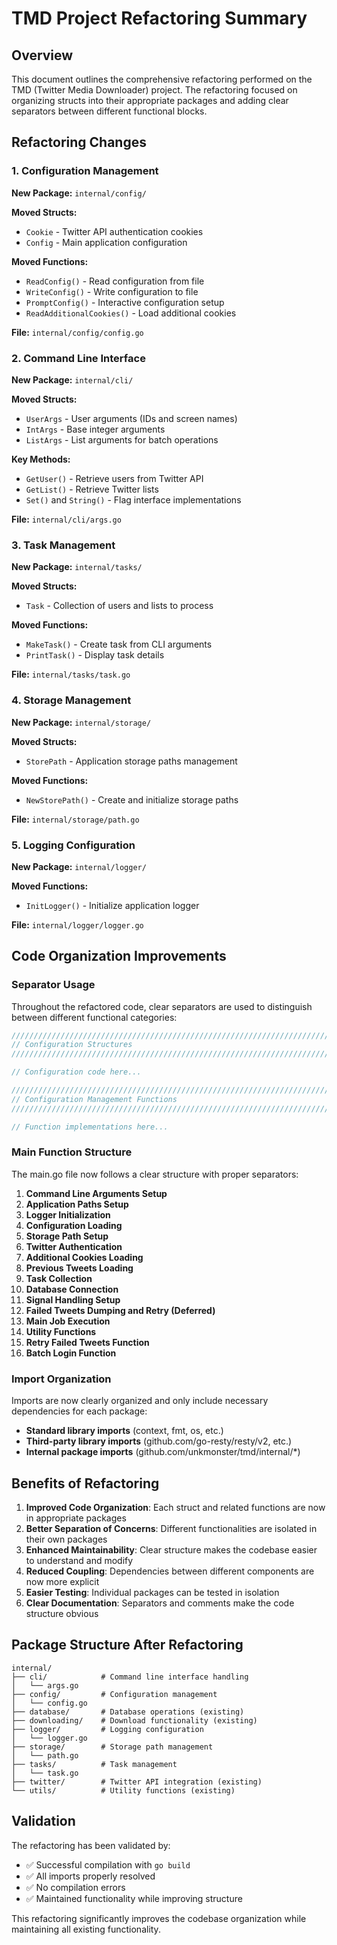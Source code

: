 # TMD Project Refactoring Summary

## Overview
This document outlines the comprehensive refactoring performed on the TMD (Twitter Media Downloader) project. The refactoring focused on organizing structs into their appropriate packages and adding clear separators between different functional blocks.

## Refactoring Changes

### 1. Configuration Management
**New Package:** `internal/config/`

**Moved Structs:**
- `Cookie` - Twitter API authentication cookies
- `Config` - Main application configuration

**Moved Functions:**
- `ReadConfig()` - Read configuration from file
- `WriteConfig()` - Write configuration to file 
- `PromptConfig()` - Interactive configuration setup
- `ReadAdditionalCookies()` - Load additional cookies

**File:** `internal/config/config.go`

### 2. Command Line Interface
**New Package:** `internal/cli/`

**Moved Structs:**
- `UserArgs` - User arguments (IDs and screen names)
- `IntArgs` - Base integer arguments
- `ListArgs` - List arguments for batch operations

**Key Methods:**
- `GetUser()` - Retrieve users from Twitter API
- `GetList()` - Retrieve Twitter lists
- `Set()` and `String()` - Flag interface implementations

**File:** `internal/cli/args.go`

### 3. Task Management
**New Package:** `internal/tasks/`

**Moved Structs:**
- `Task` - Collection of users and lists to process

**Moved Functions:**
- `MakeTask()` - Create task from CLI arguments
- `PrintTask()` - Display task details

**File:** `internal/tasks/task.go`

### 4. Storage Management
**New Package:** `internal/storage/`

**Moved Structs:**
- `StorePath` - Application storage paths management

**Moved Functions:**
- `NewStorePath()` - Create and initialize storage paths

**File:** `internal/storage/path.go`

### 5. Logging Configuration
**New Package:** `internal/logger/`

**Moved Functions:**
- `InitLogger()` - Initialize application logger

**File:** `internal/logger/logger.go`

## Code Organization Improvements

### Separator Usage
Throughout the refactored code, clear separators are used to distinguish between different functional categories:

```go
////////////////////////////////////////////////////////////////////////////////
// Configuration Structures
////////////////////////////////////////////////////////////////////////////////

// Configuration code here...

////////////////////////////////////////////////////////////////////////////////
// Configuration Management Functions
////////////////////////////////////////////////////////////////////////////////

// Function implementations here...
```

### Main Function Structure
The main.go file now follows a clear structure with proper separators:

1. **Command Line Arguments Setup**
2. **Application Paths Setup**
3. **Logger Initialization**
4. **Configuration Loading**
5. **Storage Path Setup**
6. **Twitter Authentication**
7. **Additional Cookies Loading**
8. **Previous Tweets Loading**
9. **Task Collection**
10. **Database Connection**
11. **Signal Handling Setup**
12. **Failed Tweets Dumping and Retry (Deferred)**
13. **Main Job Execution**
14. **Utility Functions**
15. **Retry Failed Tweets Function**
16. **Batch Login Function**

### Import Organization
Imports are now clearly organized and only include necessary dependencies for each package:

- **Standard library imports** (context, fmt, os, etc.)
- **Third-party library imports** (github.com/go-resty/resty/v2, etc.)
- **Internal package imports** (github.com/unkmonster/tmd/internal/*)

## Benefits of Refactoring

1. **Improved Code Organization**: Each struct and related functions are now in appropriate packages
2. **Better Separation of Concerns**: Different functionalities are isolated in their own packages
3. **Enhanced Maintainability**: Clear structure makes the codebase easier to understand and modify
4. **Reduced Coupling**: Dependencies between different components are now more explicit
5. **Easier Testing**: Individual packages can be tested in isolation
6. **Clear Documentation**: Separators and comments make the code structure obvious

## Package Structure After Refactoring
```
internal/
├── cli/            # Command line interface handling
│   └── args.go
├── config/         # Configuration management
│   └── config.go
├── database/       # Database operations (existing)
├── downloading/    # Download functionality (existing)
├── logger/         # Logging configuration
│   └── logger.go
├── storage/        # Storage path management
│   └── path.go
├── tasks/          # Task management
│   └── task.go
├── twitter/        # Twitter API integration (existing)
└── utils/          # Utility functions (existing)
```

## Validation
The refactoring has been validated by:
- ✅ Successful compilation with `go build`
- ✅ All imports properly resolved
- ✅ No compilation errors
- ✅ Maintained functionality while improving structure

This refactoring significantly improves the codebase organization while maintaining all existing functionality.

